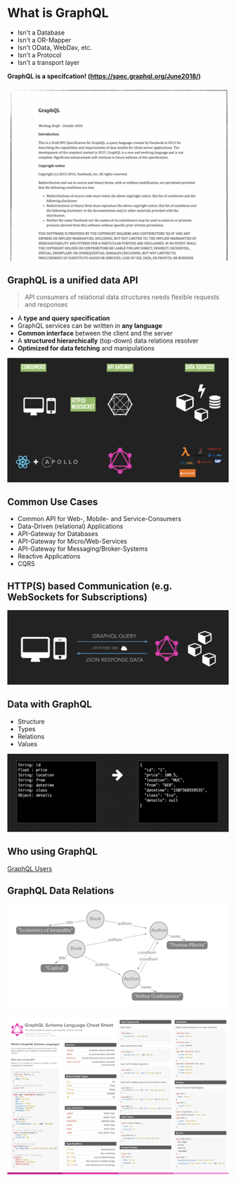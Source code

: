# What is GraphQL

- Isn't a Database
- Isn't a OR-Mapper
- Isn't OData, WebDav, etc.
- Isn't a Protocol
- Isn't a transport layer

**GraphQL is a specifcation! (https://spec.graphql.org/June2018/)**

![GraphQL is a Specification](graphql-is-a-spec.png)



## GraphQL is a unified data API

> API consumers of relational data structures needs flexible requests and responses

- A **type and query specification**
- GraphQL services can be written in **any language**
- **Common interface** between the client and the server
- A **structured hierarchically** (top-down) data relations resolver
- **Optimized for data fetching** and manipulations

![GraphQL is a unified data API](graphql-unified-data-api.png)

## Common Use Cases

- Common API for Web-, Mobile- and Service-Consumers
- Data-Driven (relational) Applications
- API-Gateway for Databases
- API-Gateway for Micro/Web-Services
- API-Gateway for Messaging/Broker-Systems
- Reactive Applications
- CQRS

## HTTP(S) based Communication (e.g. WebSockets for Subscriptions)

![HTTP based communication](http-request.png)

## Data with GraphQL

- Structure
- Types
- Relations
- Values

![GraphQL data](graphql-data.png)

## Who using GraphQL

[GraphQL Users](http://graphql.org/users/)

## GraphQL Data Relations

![Data Relations](data-relations.png)

![GraphQL Short-Hand Notation](cheatsheet.png)